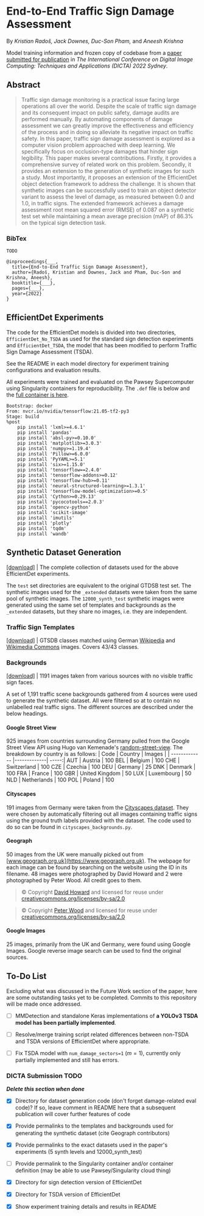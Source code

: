 # End-to-End Traffic Sign Damage Assessment

By *Kristian Radoš, Jack Downes, Duc-Son Pham,* and *Aneesh Krishna*

Model training information and frozen copy of codebase from a [paper submitted for publication]() in *The International Conference on Digital Image Computing: Techniques and Applications (DICTA) 2022 Sydney*.

## Abstract
> Traffic sign damage monitoring is a practical issue facing large operations all over the world. Despite the scale of traffic sign damage and its consequent impact on public safety, damage audits are performed manually. By automating components of damage assessment we can greatly improve the effectiveness and efficiency of the process and in doing so alleviate its negative impact on traffic safety. In this paper, traffic sign damage assessment is explored as a computer vision problem approached with deep learning. We specifically focus on occlusion-type damages that hinder sign legibility. This paper makes several contributions. Firstly, it provides a comprehensive survey of related work on this problem. Secondly, it provides an extension to the generation of synthetic images for such a study. Most importantly, it proposes an extension of the EfficientDet object detection framework to address the challenge. It is shown that synthetic images can be successfully used to train an object detector variant to assess the level of damage, as measured between 0.0 and 1.0, in traffic signs. The extended framework achieves a damage assessment root mean squared error (RMSE) of 0.087 on a synthetic test set while maintaining a mean average precision (mAP) of 86.3% on the typical sign detection task.

### BibTex
```
TODO

@inproceedings{___,
  title={End-to-End Traffic Sign Damage Assessment},
  author={Radoš, Kristian and Downes, Jack and Pham, Duc-Son and Krishna, Aneesh},
  booktitle={___},
  pages={___},
  year={2022}
}
```

## EfficientDet Experiments
The code for the EfficientDet models is divided into two directories, `EfficientDet_No_TSDA` as used for the standard sign detection experiments and `EfficientDet_TSDA`, the model that has been modified to perform Traffic Sign Damage Assessment (TSDA).

See the README in each model directory for experiment training configurations and evaluation results.

All experiments were trained and evaluated on the Pawsey Supercomputer using Singularity containers for reproducibility. The `.def` file is below and the [full container is here]().
```
Bootstrap: docker
From: nvcr.io/nvidia/tensorflow:21.05-tf2-py3
Stage: build
%post
    pip install 'lxml>=4.6.1'
    pip install 'pandas'
    pip install 'absl-py>=0.10.0'
    pip install 'matplotlib>=3.0.3'
    pip install 'numpy>=1.19.4'
    pip install 'Pillow>=6.0.0'
    pip install 'PyYAML>=5.1'
    pip install 'six>=1.15.0'
    pip install 'tensorflow==2.4.0'
    pip install 'tensorflow-addons>=0.12'
    pip install 'tensorflow-hub>=0.11'
    pip install 'neural-structured-learning>=1.3.1'
    pip install 'tensorflow-model-optimization>=0.5'
    pip install 'Cython>=0.29.13'
    pip install 'pycocotools==2.0.3'
    pip install 'opencv-python'
    pip install 'scikit-image'
    pip install 'imutils'
    pip install 'plotly'
    pip install 'tqdm'
    pip install 'wandb'
```

## Synthetic Dataset Generation
[[download]](https://drive.google.com/file/d/19FuxvFtov2gFGeZEaOndEO3Qb9YkExx8/view?usp=sharing) | The complete collection of datasets used for the above EfficientDet experiments.

The `test` set directories are equivalent to the original GTDSB test set. The synthetic images used for the `_extended` datasets were taken from the same pool of synthetic images. The `12000_synth_test` synthetic images were generated using the same set of templates and backgrounds  as the `_extended` datasets, but they share no images, i.e. they are independent.

### Traffic Sign Templates
[[download]](https://drive.google.com/file/d/1kMAPRSOs9RqAtQu6-fUEn1fqkazIC3Kt/view?usp=sharing) | GTSDB classes matched using German [Wikipedia](https://en.wikipedia.org/wiki/Road_signs_in_Germany) and [Wikimedia Commons](https://commons.wikimedia.org/wiki/Historic_road_signs_in_Germany#1992%E2%80%932013) images. Covers 43/43 classes.

### Backgrounds
[[download]](https://drive.google.com/file/d/1navoOiHRhYhrIGgogp1TMoEg3QczvN85/view?usp=sharing) | 1191 images taken from various sources with no visible traffic sign faces.

A set of 1,191 traffic scene backgrounds gathered from 4 sources were used to generate the synthetic dataset. All were filtered so at to contain no unlabelled real traffic signs. The different sources are described under the below headings.

#### Google Street View
925 images from countries surrounding Germany pulled from the Google Street View API using Hugo van Kemenade's [random-street-view](https://github.com/hugovk/random-street-view). The breakdown by country is as follows:
| Code        | Country           | Images  |
| ------------- |-------------| -----:|
AUT | Austria | 100
BEL | Belgium | 100
CHE | Switzerland | 100
CZE | Czechia | 100
DEU | Germany | 25
DNK | Denmark | 100
FRA | France | 100
GBR | United Kingdom | 50
LUX | Luxembourg | 50
NLD | Netherlands | 100
POL | Poland | 100

#### Cityscapes
191 images from Germany were taken from the [Cityscapes dataset](https://www.cityscapes-dataset.com). They were chosen by automatically filtering out all images containing traffic signs using the ground truth labels provided with the dataset. The code used to do so can be found in `cityscapes_backgrounds.py`.

#### Geograph
50 images from the UK were manually picked out from [www.geograph.org.uk](https://www.geograph.org.uk). The webpage for each image can be found by searching on the website using the ID in its filename. 48 images were photographed by David Howard and 2 were photographed by Peter Wood. All credit goes to them.
> © Copyright [David Howard](https://www.geograph.org.uk/profile/6358) and licensed for reuse under [creativecommons.org/licenses/by-sa/2.0](https://creativecommons.org/licenses/by-sa/2.0/)

> © Copyright [Peter Wood](https://www.geograph.org.uk/profile/72434) and licensed for reuse under [creativecommons.org/licenses/by-sa/2.0](https://creativecommons.org/licenses/by-sa/2.0/)

#### Google Images
25 images, primarily from the UK and Germany, were found using Google Images. Google reverse image search can be used to find the original sources.

## To-Do List

Excluding what was discussed in the Future Work section of the paper, here are some outstanding tasks yet to be completed. Commits to this repository will be made once addressed.

- [ ] MMDetection and standalone Keras implementations of **a YOLOv3 TSDA model has been partially implemented**.

- [ ] Resolve/merge training script related differences between non-TSDA and TSDA versions of EfficientDet where appropriate.

- [ ] Fix TSDA model with `num_damage_sectors=1` ($m=1$), currently only partially implemented and still has errors.

### DICTA Submission TODO

***Delete this section when done***

- [x] Directory for dataset generation code (don't forget damage-related eval code)? If so, leave comment in README here that a subsequent publication will cover further features of code

- [x] Provide permalinks to the templates and backgrounds used for generating the synthetic dataset (cite Geograph contributors)

- [x] Provide permalinks to the exact datasets used in the paper's experiments (5 synth levels and 12000_synth_test)

- [ ] Provide permalink to the Singularity container and/or container definition (may be able to use Pawsey/Singularity cloud thing)

- [x] Directory for sign detection version of EfficientDet

- [x] Directory for TSDA version of EfficientDet

- [x] Show experiment training details and results in README
